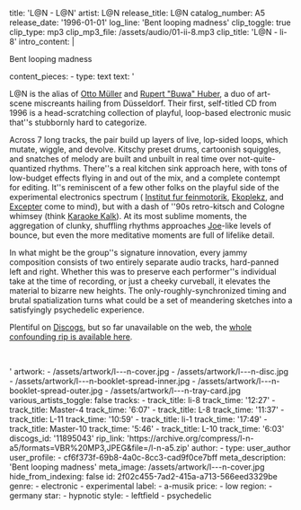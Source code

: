 title: 'L@N - L@N'
artist: L@N
release_title: L@N
catalog_number: A5
release_date: '1996-01-01'
log_line: 'Bent looping madness​'
clip_toggle: true
clip_type: mp3
clip_mp3_file: /assets/audio/01-ii-8.mp3
clip_title: 'L@N - li-8'
intro_content: |
  <p>Bent looping madness
  </p>
content_pieces:
  -
    type: text
    text: '<p>L@N is the alias of <a href="https://www.discogs.com/artist/880367-Otto-M%C3%BCller">Otto Müller</a> and <a href="https://www.discogs.com/artist/880366-Rupert-Buwa-Huber">Rupert "Buwa" Huber</a>, a duo of art-scene miscreants hailing from Düsseldorf. Their first, self-titled CD from 1996 is a head-scratching collection of playful, loop-based electronic music that''s stubbornly hard to categorize.</p><p>Across 7 long tracks, the pair build up layers of live, lop-sided loops, which mutate, wiggle, and devolve. Kitschy preset drums, cartoonish squiggles, and snatches of melody are built and unbuilt in real time over not-quite-quantized rhythms. There''s a real kitchen sink approach here, with tons of low-budget effects flying in and out of the mix, and a complete contempt for editing. It''s reminiscent of a few other folks on the playful side of the experimental electronics spectrum ( <a href="https://www.discogs.com/artist/32884-Institut-F%C3%BCr-Feinmotorik" target="_blank">Institut fur feinmotorik</a>, <a href="https://www.discogs.com/artist/1779910-Ekoplekz" target="_blank">Ekoplekz</a>, and <a href="https://www.discogs.com/artist/213384-Excepter" target="_blank">Excepter</a> come to mind), but with a dash of ''90s retro-kitsch and Cologne whimsey (think <a href="https://www.discogs.com/label/852-Karaoke-Kalk" target="_blank">Karaoke Kalk</a>). At its most sublime moments, the aggregation of clunky, shuffling rhythms approaches <a href="https://www.discogs.com/artist/1404713-Joe-43">Joe</a>-like levels of bounce, but even the more meditative moments are full of lifelike detail.</p><p>In what might be the group''s signature innovation, every jammy composition consists of two entirely separate audio tracks, hard-panned left and right. Whether this was to preserve each performer''s individual take at the time of recording, or just a cheeky curveball, it elevates the material to bizarre new heights. The only-roughly-synchronized timing and brutal spatialization turns what could be a set of meandering sketches into a satisfyingly psychedelic experience.</p><p>Plentiful on <a href="https://www.discogs.com/sell/list?master_id=287727" target="_blank">Discogs</a>, but so far unavailable on the web, the <a href="https://archive.org/compress/l-n-a5/formats=VBR%20MP3,JPEG&amp;file=/l-n-a5.zip" target="_blank">whole confounding rip is available here</a>.</p><p><br></p>'
artwork:
  - /assets/artwork/l---n-cover.jpg
  - /assets/artwork/l---n-disc.jpg
  - /assets/artwork/l---n-booklet-spread-inner.jpg
  - /assets/artwork/l---n-booklet-spread-outer.jpg
  - /assets/artwork/l---n-tray-card.jpg
various_artists_toggle: false
tracks:
  -
    track_title: li-8
    track_time: '12:27'
  -
    track_title: Master-4
    track_time: '6:07'
  -
    track_title: L-8
    track_time: '11:37'
  -
    track_title: L-11
    track_time: '10:59'
  -
    track_title: li-1
    track_time: '17:49'
  -
    track_title: Master-10
    track_time: '5:46'
  -
    track_title: L-10
    track_time: '6:03'
discogs_id: '11895043'
rip_link: 'https://archive.org/compress/l-n-a5/formats=VBR%20MP3,JPEG&file=/l-n-a5.zip'
author:
  -
    type: user_author
    user_profile:
      - cf6f373f-69b8-4a0c-8cc3-cad9f0ce7bff
meta_description: 'Bent looping madness​'
meta_image: /assets/artwork/l---n-cover.jpg
hide_from_indexing: false
id: 2f02c455-7ad2-415a-a713-566eed3329be
genre:
  - electronic
  - experimental
label:
  - a-musik
price:
  - low
region:
  - germany
star:
  - hypnotic
style:
  - leftfield
  - psychedelic
